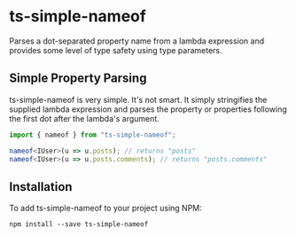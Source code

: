 # ts-simple-nameof
Parses a dot-separated property name from a lambda expression and provides some level of type safety using type parameters.

## Simple Property Parsing
ts-simple-nameof is very simple. It's not smart. It simply stringifies the supplied lambda expression and parses the property or properties following the first dot after the lambda's argument.

```typescript
import { nameof } from "ts-simple-nameof";

nameof<IUser>(u => u.posts); // returns "posts"
nameof<IUser>(u => u.posts.comments); // returns "posts.comments"
```

## Installation
To add ts-simple-nameof to your project using NPM:

```
npm install --save ts-simple-nameof
```